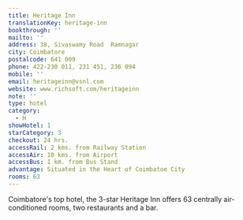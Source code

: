 ```yaml
---
title: Heritage Inn
translationKey: heritage-inn
bookthrough: ''
mailto: ''
address: 38, Sivaswamy Road  Ramnagar
city: Coimbatore
postalcode: 641 009
phone: 422-230 011, 231 451, 236 094
mobile: ''
email: heritageinn@vsnl.com
website: www.richsoft.com/heritageinn
note: ''
type: hotel
category:
  - H
showHotel: 1
starCategory: 3
checkout: 24 hrs.
accessRail: 2 kms. from Railway Station
accessAir: 10 kms. from Airport
accessBus: 1 km. from Bus Stand
advantage: Situated in the Heart of Coimbatoe City
rooms: 63
---
```

Coimbatore's top hotel, the 3-star Heritage Inn offers 63 centrally air-conditioned rooms, two restaurants and a bar.
